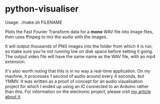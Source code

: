 python-visualiser
=================

Usage: ./make.sh FILENAME

Plots the Fast Fourier Transform data for a **mono** WAV file into image files, then uses ffmpeg to mix the audio with
the images.

It will output thousands of PNG images into the folder from which it is run, so make sure you're not running low on disk
space before setting it going. The output video file will have the same name as the WAV file, with an mp4 extension.

It's also worth noting that this is in no way a real-time application. On my machine, it processes 1 second of audio around
every 4 seconds, but YMMV. It was written as a proof of concept for an audio visualisation project for which I ended up using
an IC connected to an Arduino rather than this. For information on the electronic project, please visit [my article about it](http://n00bsys0p.co.uk/blog/2012/07/09/arduinomsgeq7-audio-spectrum-led-display).
